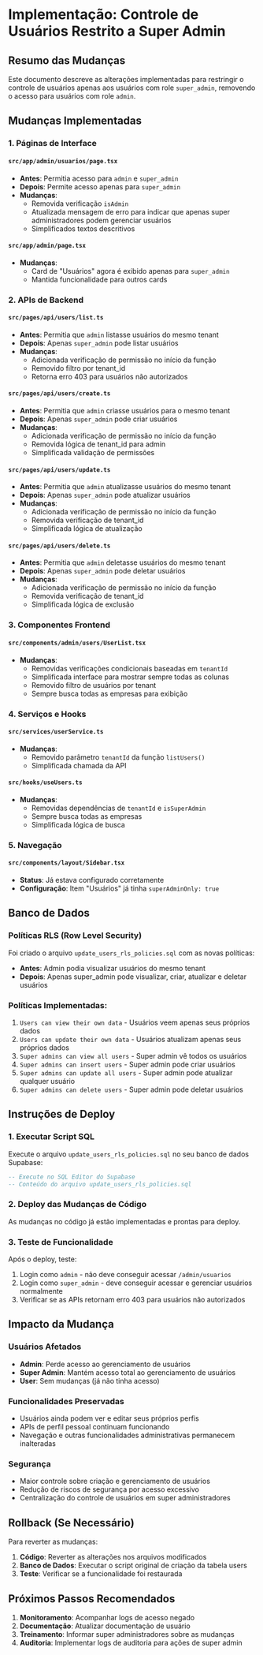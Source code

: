 # Implementação: Controle de Usuários Restrito a Super Admin

## Resumo das Mudanças

Este documento descreve as alterações implementadas para restringir o controle de usuários apenas aos usuários com role `super_admin`, removendo o acesso para usuários com role `admin`.

## Mudanças Implementadas

### 1. Páginas de Interface

#### `src/app/admin/usuarios/page.tsx`
- **Antes**: Permitia acesso para `admin` e `super_admin`
- **Depois**: Permite acesso apenas para `super_admin`
- **Mudanças**:
  - Removida verificação `isAdmin`
  - Atualizada mensagem de erro para indicar que apenas super administradores podem gerenciar usuários
  - Simplificados textos descritivos

#### `src/app/admin/page.tsx`
- **Mudanças**:
  - Card de "Usuários" agora é exibido apenas para `super_admin`
  - Mantida funcionalidade para outros cards

### 2. APIs de Backend

#### `src/pages/api/users/list.ts`
- **Antes**: Permitia que `admin` listasse usuários do mesmo tenant
- **Depois**: Apenas `super_admin` pode listar usuários
- **Mudanças**:
  - Adicionada verificação de permissão no início da função
  - Removido filtro por tenant_id
  - Retorna erro 403 para usuários não autorizados

#### `src/pages/api/users/create.ts`
- **Antes**: Permitia que `admin` criasse usuários para o mesmo tenant
- **Depois**: Apenas `super_admin` pode criar usuários
- **Mudanças**:
  - Adicionada verificação de permissão no início da função
  - Removida lógica de tenant_id para admin
  - Simplificada validação de permissões

#### `src/pages/api/users/update.ts`
- **Antes**: Permitia que `admin` atualizasse usuários do mesmo tenant
- **Depois**: Apenas `super_admin` pode atualizar usuários
- **Mudanças**:
  - Adicionada verificação de permissão no início da função
  - Removida verificação de tenant_id
  - Simplificada lógica de atualização

#### `src/pages/api/users/delete.ts`
- **Antes**: Permitia que `admin` deletasse usuários do mesmo tenant
- **Depois**: Apenas `super_admin` pode deletar usuários
- **Mudanças**:
  - Adicionada verificação de permissão no início da função
  - Removida verificação de tenant_id
  - Simplificada lógica de exclusão

### 3. Componentes Frontend

#### `src/components/admin/users/UserList.tsx`
- **Mudanças**:
  - Removidas verificações condicionais baseadas em `tenantId`
  - Simplificada interface para mostrar sempre todas as colunas
  - Removido filtro de usuários por tenant
  - Sempre busca todas as empresas para exibição

### 4. Serviços e Hooks

#### `src/services/userService.ts`
- **Mudanças**:
  - Removido parâmetro `tenantId` da função `listUsers()`
  - Simplificada chamada da API

#### `src/hooks/useUsers.ts`
- **Mudanças**:
  - Removidas dependências de `tenantId` e `isSuperAdmin`
  - Sempre busca todas as empresas
  - Simplificada lógica de busca

### 5. Navegação

#### `src/components/layout/Sidebar.tsx`
- **Status**: Já estava configurado corretamente
- **Configuração**: Item "Usuários" já tinha `superAdminOnly: true`

## Banco de Dados

### Políticas RLS (Row Level Security)

Foi criado o arquivo `update_users_rls_policies.sql` com as novas políticas:

- **Antes**: Admin podia visualizar usuários do mesmo tenant
- **Depois**: Apenas super_admin pode visualizar, criar, atualizar e deletar usuários

### Políticas Implementadas:
1. `Users can view their own data` - Usuários veem apenas seus próprios dados
2. `Users can update their own data` - Usuários atualizam apenas seus próprios dados
3. `Super admins can view all users` - Super admin vê todos os usuários
4. `Super admins can insert users` - Super admin pode criar usuários
5. `Super admins can update all users` - Super admin pode atualizar qualquer usuário
6. `Super admins can delete users` - Super admin pode deletar usuários

## Instruções de Deploy

### 1. Executar Script SQL
Execute o arquivo `update_users_rls_policies.sql` no seu banco de dados Supabase:

```sql
-- Execute no SQL Editor do Supabase
-- Conteúdo do arquivo update_users_rls_policies.sql
```

### 2. Deploy das Mudanças de Código
As mudanças no código já estão implementadas e prontas para deploy.

### 3. Teste de Funcionalidade
Após o deploy, teste:
1. Login como `admin` - não deve conseguir acessar `/admin/usuarios`
2. Login como `super_admin` - deve conseguir acessar e gerenciar usuários normalmente
3. Verificar se as APIs retornam erro 403 para usuários não autorizados

## Impacto da Mudança

### Usuários Afetados
- **Admin**: Perde acesso ao gerenciamento de usuários
- **Super Admin**: Mantém acesso total ao gerenciamento de usuários
- **User**: Sem mudanças (já não tinha acesso)

### Funcionalidades Preservadas
- Usuários ainda podem ver e editar seus próprios perfis
- APIs de perfil pessoal continuam funcionando
- Navegação e outras funcionalidades administrativas permanecem inalteradas

### Segurança
- Maior controle sobre criação e gerenciamento de usuários
- Redução de riscos de segurança por acesso excessivo
- Centralização do controle de usuários em super administradores

## Rollback (Se Necessário)

Para reverter as mudanças:

1. **Código**: Reverter as alterações nos arquivos modificados
2. **Banco de Dados**: Executar o script original de criação da tabela users
3. **Teste**: Verificar se a funcionalidade foi restaurada

## Próximos Passos Recomendados

1. **Monitoramento**: Acompanhar logs de acesso negado
2. **Documentação**: Atualizar documentação de usuário
3. **Treinamento**: Informar super administradores sobre as mudanças
4. **Auditoria**: Implementar logs de auditoria para ações de super admin 